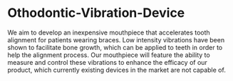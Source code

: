 # Othodontic-Vibration-Device

We aim to develop an inexpensive mouthpiece that accelerates tooth alignment for patients wearing braces. Low intensity vibrations have been shown to facilitate bone growth, which can be applied to teeth in order to help the alignment process. Our mouthpiece will feature the ability to measure and control these vibrations to enhance the efficacy of our product, which currently existing devices in the market are not capable of.
